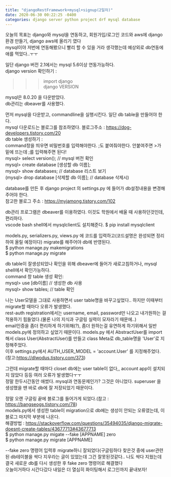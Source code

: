 ```yaml
---
title: "djangoRestFramework+mysql+signup(2일차)"
date: 2020-06-30 00:22:25 -0400
categories: django server python project drf mysql database
---
```

오늘의 목표는 django와 mysql을 연동하고, 회원가입/로그인 코드와 aws에 django 환경 만들기, django aws에 올리기 였다<br>
mysql이야 저번에 연동해봤으니 빨리 할 수 있을 거라 생각했는데 예상외로 db연동에 애를 먹었다..ㅜㅜ<br>

일단 django 버전 2.1에서는 mysql 5.6이상 연동가능하다.<br>
django version 확인하기 : <br>
>>>import django <br>
>>>django VERSION <br>

mysql은 8.0.20 을 다운받았다. <br>
db관리는 dbeaver를 사용했다.<br>

먼저 mysql을 다운받고, commandline을 실행시킨다. 일단 db table을 만들어야 한다.<br>
mysql 다운로드는 블로그를 참조하였다. 블로그주소 : https://dog-developers.tistory.com/20 <br>
db table 생성하기 : <br>
command창을 띄우면 비밀번호를 입력해야한다. ;도 붙여줘야한다. 안붙여주면 >가 밑에 뜨는데 ;를 입력해주면 된다! <br>
mysql> select version(); // mysql 버전 확인 <br>
mysql> create database [생성할 db 이름]; <br>
mysql> show databases; // database 리스트 보기 <br>
(mysql> drop database [삭제할 db 이름]; // database 삭제시)<br>

database를 만든 후 django project 의 settings.py 에 들어가 db설정내용을 변경해주어야 한다.<br>
참고한 블로그 주소 : https://myjamong.tistory.com/102 <br>

db관리 프로그램은 dbeaver를 이용하였다. 이것도 학원에서 배울 때 사용하던것인데, 편리하다.<br>
vscode bash shell에서 mysqlclient도 설치해준다.
$ pip install mysqlclient <br>

models.py, serializers.py, views.py 에 코드를 입력하고(코드설명은 완성되면 정리하여 올릴 예정이다) migrate를 해주어야 db에 반영된다.<br>
$ python manage.py makemigrations <br>
$ python manage.py migrate <br>

db table이 잘생성되었나 확인을 위해 dbeaver에 들어가 새로고침하거나, mysql shell에서 확인가능하다.<br>
command 창 table 생성 확인: <br>
mysql> use [db이름] // 생성한 db 사용 <br>
mysql> show tables; // table 확인 <br>


나는 User모델을 그대로 사용하면서 user table명을 바꾸고싶었다.. 하지만 이때부터 migrate할 때마다 오류가 발생했다.<br>
rest-auth registration에서는 username, email, password만 나오고 내가원하는 걸 적용하기 힘들었다.(물론 나의 지식과 구글링 실력이 모자라기 때문에..)<br>
email인증을 좀더 편리하게 하기위해(?), 좀더 원하는걸 유연하게 하기위해서 일반 models.py에 정의하고 싶었기 때문이다.
models.py 에서 AbstractUser를 import해서 class User(AbstractUser)를 만들고 class Meta로 db_table명을 'User'로 지정해주었다.<br>
이후 settings.py에서 AUTH_USER_MODEL = 'account.User' 를 지정해주었다. (참고:https://dlwodus.tistory.com/373)<br>

그런데 migrate할 때마다 closet db에는 user table이 없다,, account app이 설치되지 않았다 등등 여러 오류가 발생했다ㅜㅜ<br>
정말 한두시간동안 애썼다. mysql과 연동문제인가? 그것은 아니었다. superuser 을 생성했을 땐 바로 db에 잘 저장되었기 때문이다.<br>

정말 오랜 구글링 끝에 블로그를 들어가게 되었다.(참고 : https://bangseogs.tistory.com/78) <br>
models.py에서 생성한 table이 migration으로 db에는 생성이 안되는 오류였는데, 이 블로그 마지막 부분에 나온다.<br>
해결방법 : https://stackoverflow.com/questions/35494035/django-migrate-doesnt-create-tables/43677713#43677713<br>
$ python manage.py migate --fake [APPNAME] zero <br>
$ python manage.py migrate [APPNAME] <br>

--fake zero 명령어 입력후 migrate하니 잘되었다(구글링하다 찾은것 중에 user관련된 db테이블을 싹다 지우라는 글이 있었는데 그건 잘못된것같다.. 나도 싹다 지웠는데 결국 새로운 db를 다시 생성한 후 fake zero 명령어로 해결했다<br>
오늘이거하다 시간다갔다 내일은 더 열심히 화이팅해서 로그인까지 끝내보자! <br>
